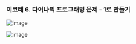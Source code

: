 ### 이코테 6. 다이나믹 프로그래밍 문제 - 1로 만들기

![image](https://github.com/Park-Minjoo/CODINGTEST_STUDY/assets/110288718/cf4ed5b6-7a61-44ea-9be8-e49cff724dfa)

![image](https://github.com/Park-Minjoo/CODINGTEST_STUDY/assets/110288718/d3f4f1a9-9f54-49bb-98e2-08cc23079536)


